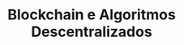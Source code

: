 ---
layout: page
title: Blockchain e Algoritmos Descentralizados
description: Conceitos de Blockchain, Contratos Inteligentes, DLTs, Consenso.
     Conteúdo focado na plataforma Neo Blockchain.
img: /assets/img/12.jpg
redirect: https://github.com/igormcoelho/curso-introducao-blockchain-algoritmos-descentralizados
importance: 4
lang: pt-br
---